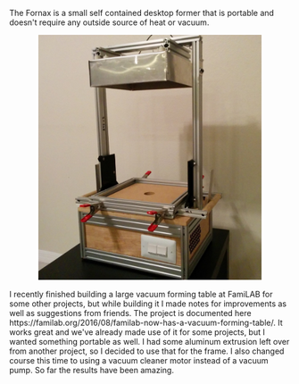 The Fornax is a small self contained desktop former that is portable and doesn't require any outside source of heat or vacuum.
<p align="center">
  <img src="/images/fornax5050.jpg" width="400" />
  
</p>
I recently finished building a large vacuum forming table at FamiLAB for some other projects, but while building it I made notes for improvements as well as suggestions from friends. The project is documented here https://familab.org/2016/08/familab-now-has-a-vacuum-forming-table/. It works great and we've already made use of it for some projects, but I wanted something portable as well. I had some aluminum extrusion left over from another project, so I decided to use that for the frame. I also changed course this time to using a vacuum cleaner motor instead of a vacuum pump. So far the results have been amazing.
